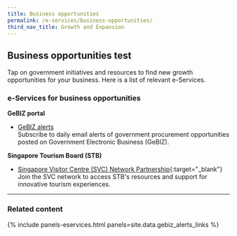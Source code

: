 ```yaml
---
title: Business opportunities
permalink: /e-services/business-opportunities/
third_nav_title: Growth and Expansion
---
```


## Business opportunities test

Tap on government initiatives and resources to find new growth opportunities for your business. Here is a list of relevant e-Services.

### e-Services for business opportunities

**GeBIZ portal**

- [GeBIZ alerts](/gebiz-alerts/)
  <br>Subscribe to daily email alerts of government procurement opportunities posted on Government Electronic Business (GeBIZ).

**Singapore Tourism Board (STB)**

- [Singapore Visitor Centre (SVC) Network Partnership](https://www.stb.gov.sg/content/stb/en/assistance-and-licensing/singapore-visitor-centre-SVC-network-partnership.html){:target="_blank"}
  <br>Join the SVC network to access STB's resources and support for innovative tourism experiences.

---

### Related content

{% include panels-eservices.html panels=site.data.gebiz_alerts_links %}  



